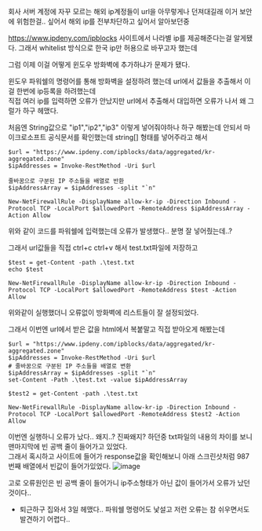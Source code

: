 회사 서버 계정에 자꾸 모르는 해외 ip계정들이 url을 아무렇게나 던져대길래 이거 보안에 위험한걸.. 싶어서 해외 ip를 전부차단하고 싶어서 알아보던중 

https://www.ipdeny.com/ipblocks 사이트에서 나라별 ip를 제공해준다는걸 알게됐다. 그래서 whitelist 방식으로 한국 ip만 허용으로 바꾸고자 했는데

그럼 이제 이걸 어떻게 윈도우 방화벽에 추가하냐가 문제가 됐다.  

윈도우 파워쉘의 명령어를 통해 방화벽을 설정하려 했는데 url에서 값들을 추출해서 이걸 한번에 ip등록을 하려했는데   
직접 여러 ip를 입력하면 오류가 안났지만 url에서 추출해서 대입하면 오류가 나서 왜 그럴가 하구 헤맸다.

처음엔 String값으로 "ip1","ip2","ip3" 이렇게 넣어줘야하나 하구 해봤는데 안되서 마이크로소프트 공식문서를 확인했는데 string[] 형태를 넣어주라고 해서

```
$url = "https://www.ipdeny.com/ipblocks/data/aggregated/kr-aggregated.zone"
$ipAddresses = Invoke-RestMethod -Uri $url

줄바꿈으로 구분된 IP 주소들을 배열로 반환
$ipAddressArray = $ipAddresses -split "`n"

New-NetFirewallRule -DisplayName allow-kr-ip -Direction Inbound -Protocol TCP -LocalPort $allowedPort -RemoteAddress $ipAddressArray -Action Allow
```

위와 같이 코드를 파워쉘에 입력했는데 오류가 발생했다.. 분명 잘 넣어줬는데..?

그래서 url값들을 직접 ctrl+c ctrl+v 해서 test.txt파일에 저장하고 
```
$test = get-Content -path .\test.txt
echo $test

New-NetFirewallRule -DisplayName allow-kr-ip -Direction Inbound -Protocol TCP -LocalPort $allowedPort -RemoteAddress $test -Action Allow
```
위와같이 실행했더니 오류없이 방화벽에 리스트들이 잘 설정되었다. 

그래서 이번엔 url에서 받은 값을 html에서 복붙말고 직접 받아오게 해봤는데
```
$url = "https://www.ipdeny.com/ipblocks/data/aggregated/kr-aggregated.zone"
$ipAddresses = Invoke-RestMethod -Uri $url
# 줄바꿈으로 구분된 IP 주소들을 배열로 변환
$ipAddressArray = $ipAddresses -split "`n"
set-Content -Path .\test.txt -value $ipAddressArray

$test2 = get-Content -path .\test.txt

New-NetFirewallRule -DisplayName allow-kr-ip -Direction Inbound -Protocol TCP -LocalPort $allowedPort -RemoteAddress $test2 -Action Allow
```

이번엔 실행하니 오류가 났다.. 왜지..? 진짜왜지? 하던중 txt파일의 내용의 차이를 보니 맨마지막에 빈 공백 줄이 들어가고 있었다.  
그래서 혹시하고 사이트에 들어가 response값을 확인해보니 아래 스크린샷처럼 987번째 배열에서 빈값이 들어가있었다. 
![image](https://github.com/2nho/personal-study/assets/97571604/297b4eab-c120-46f8-a4d4-48125b4be604)

고로 오류원인은 빈 공백 줄이 들어가니 ip주소형태가 아닌 값이 들어가서 오류가 났던 것이다.. 

- 퇴근하구 집와서 3일 헤맸다.. 파워쉘 명령어도 낯설고 저런 오류는 참 쉬우면서도 발견하기 어렵다..
